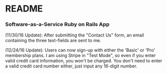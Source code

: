 # README

### Software-as-a-Service Ruby on Rails App

(11/30/16 Update): After submitting the "Contact Us" form, an email containing the three text-fields are sent to me.

(12/24/16 Update): Users can now sign-up with either the 'Basic' or 'Pro' membership plans. I am using Stripe in "Test Mode", so even if you enter valid credit card information, you won't be charged. You don't need to enter a valid credit card number either, just input any 16-digit number.
